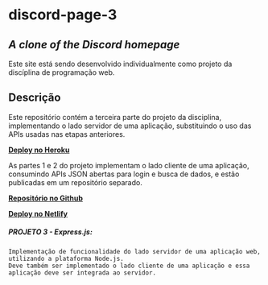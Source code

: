 # discord-page-3
## _A clone of the Discord homepage_

Este site está sendo desenvolvido individualmente como projeto da discíplina de programação web.

## Descrição

Este repositório contém a terceira parte do projeto da disciplina, implementando o lado servidor de uma aplicação, substituindo o uso das APIs usadas nas etapas anteriores. 

[**Deploy no Heroku**](https://discord-page.herokuapp.com/)

As partes 1 e 2 do projeto implementam o lado cliente de uma aplicação, consumindo APIs JSON abertas para login e busca de dados, e estão publicadas em um repositório separado. 

[**Repositório no Github**](https://github.com/Gabriel-CSS/discord-page)

[**Deploy no Netlify**](https://gabriel-css-discord.netlify.app/)

##### PROJETO 3 - Express.js:

    Implementação de funcionalidade do lado servidor de uma aplicação web, utilizando a plataforma Node.js.
    Deve também ser implementado o lado cliente de uma aplicação e essa aplicação deve ser integrada ao servidor.
